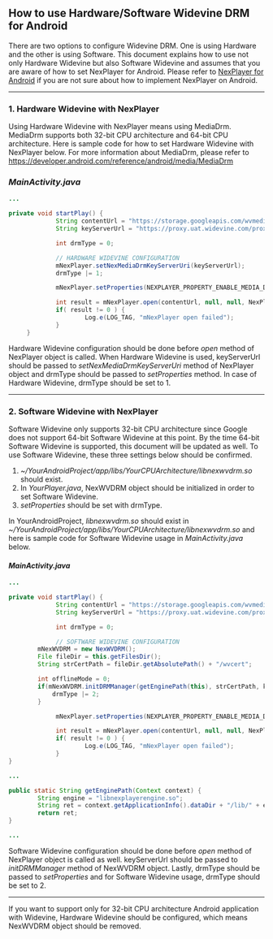 ## How to use Hardware/Software Widevine DRM for Android

There are two options to configure Widevine DRM. One is using Hardware and the other is using Software.
This document explains how to use not only Hardware Widevine but also Software Widevine and assumes that you are aware of how to set NexPlayer for Android.
Please refer to [NexPlayer for Android](https://github.com/NexPlayerSDK/NexPlayer_Android) if you are not sure about how to implement NexPlayer on Android.

***
### 1. Hardware Widevine with NexPlayer
Using Hardware Widevine with NexPlayer means using MediaDrm. MediaDrm supports both 32-bit CPU architecture and 64-bit CPU architecture. Here is sample code for how to set Hardware Widevine with NexPlayer below. For more information about MediaDrm, please refer to https://developer.android.com/reference/android/media/MediaDrm

### _MainActivity.java_
```java
...

private void startPlay() {
			 String contentUrl = "https://storage.googleapis.com/wvmedia/cenc/h264/tears/tears.mpd";
			 String keyServerUrl = "https://proxy.uat.widevine.com/proxy?provider=widevine_test";

			 int drmType = 0;

			 // HARDWARE WIDEVINE CONFIGURATION
			 mNexPlayer.setNexMediaDrmKeyServerUri(keyServerUrl);
			 drmType |= 1;

			 mNexPlayer.setProperties(NEXPLAYER_PROPERTY_ENABLE_MEDIA_DRM, drmType);

			 int result = mNexPlayer.open(contentUrl, null, null, NexPlayer.NEXPLAYER_SOURCE_TYPE_STREAMING, NexPlayer.NEXPLAYER_TRANSPORT_TYPE_TCP);
			 if( result != 0 ) {
					 Log.e(LOG_TAG, "mNexPlayer open failed");
			 }
	 }
```

Hardware Widevine configuration should be done before _open_ method of NexPlayer object is called.
When Hardware Widevine is used, keyServerUrl should be passed to _setNexMediaDrmKeyServerUri_ method of NexPlayer object and drmType should be passed to _setProperties_ method. In case of Hardware Widevine, drmType should be set to 1.

***
### 2. Software Widevine with NexPlayer

Software Widevine only supports 32-bit CPU architecture since Google does not support 64-bit Software Widevine at this point. By the time 64-bit Software Widevine is supported, this document will be updated as well. To use Software Widevine, these three settings below should be confirmed.
1. _~/YourAndroidProject/app/libs/YourCPUArchitecture/libnexwvdrm.so_ should exist.
2. In _YourPlayer.java_, NexWVDRM object should be initialized in order to set Software Widevine.
3. _setProperties_ should be set with drmType.

In YourAndroidProject, _libnexwvdrm.so_ should exist in _~/YourAndroidProject/app/libs/YourCPUArchitecture/libnexwvdrm.so_ and here is sample code for Software Widevine usage in _MainActivity.java_ below.
#### _MainActivity.java_
```java
...

private void startPlay() {
			 String contentUrl = "https://storage.googleapis.com/wvmedia/cenc/h264/tears/tears.mpd";
			 String keyServerUrl = "https://proxy.uat.widevine.com/proxy?provider=widevine_test";

			 int drmType = 0;

			 // SOFTWARE WIDEVINE CONFIGURATION
        mNexWVDRM = new NexWVDRM();
        File fileDir = this.getFilesDir();
        String strCertPath = fileDir.getAbsolutePath() + "/wvcert";

        int offlineMode = 0;
        if(mNexWVDRM.initDRMManager(getEnginePath(this), strCertPath, keyServerUrl, offlineMode) == 0) {
            drmType |= 2;
        }

			 mNexPlayer.setProperties(NEXPLAYER_PROPERTY_ENABLE_MEDIA_DRM, drmType);

			 int result = mNexPlayer.open(contentUrl, null, null, NexPlayer.NEXPLAYER_SOURCE_TYPE_STREAMING, NexPlayer.NEXPLAYER_TRANSPORT_TYPE_TCP);
			 if( result != 0 ) {
					 Log.e(LOG_TAG, "mNexPlayer open failed");
			 }
}

...

public static String getEnginePath(Context context) {
        String engine = "libnexplayerengine.so";
        String ret = context.getApplicationInfo().dataDir + "/lib/" + engine;
        return ret;
}

...

```
Software Widevine configuration should be done before _open_ method of NexPlayer object is called as well.
keyServerUrl should be passed to _initDRMManager_ method of NexWVDRM object. Lastly, drmType should be passed to _setProperties_ and for Software Widevine usage, drmType should be set to 2.
***

If you want to support only for 32-bit CPU architecture Android application with Widevine, Hardware Widevine should be configured, which means NexWVDRM object should be removed.
